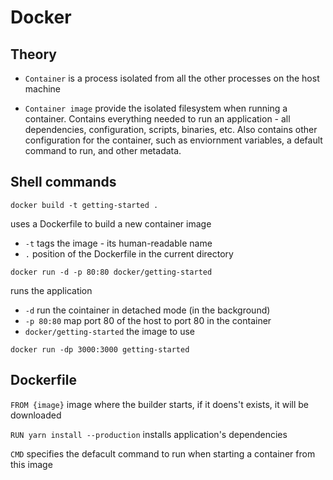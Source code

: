 # Docker

## Theory

- `Container` is a process isolated from all the other processes on the host machine

- `Container image` provide the isolated filesystem when running a container. Contains everything needed to run an application - all dependencies, configuration, scripts, binaries, etc. Also contains other configuration for the container, such as enviornment variables, a default command to run, and other metadata.

## Shell commands

```
docker build -t getting-started .
```
uses a Dockerfile to build a new container image

- `-t` tags the image - its human-readable name
- `.` position of the Dockerfile in the current directory

```
docker run -d -p 80:80 docker/getting-started
```
runs the application

- `-d` run the cointainer in detached mode (in the background)
- `-p 80:80` map port 80 of the host to port 80 in the container
- `docker/getting-started` the image to use

```
docker run -dp 3000:3000 getting-started
```


## Dockerfile

`FROM {image}` image where the builder starts, if it doens't exists, it will be downloaded

`RUN yarn install --production` installs application's dependencies

`CMD` specifies the defacult command to run when starting a container from this image

